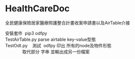 # HealthCareDoc
全民健康保險居家醫療照護整合計畫收案申請書以及AirTable介接  </br>

安裝套件  pip3 odfpy             </br>
TestAirTable.py   parse airtable key-value型態     </br>
TestOdt.py    測試  odfpy 印出 所有的node及物件形態   </br>
                   取代部分 字串 並輸出成另一份檔案    </br>

 
